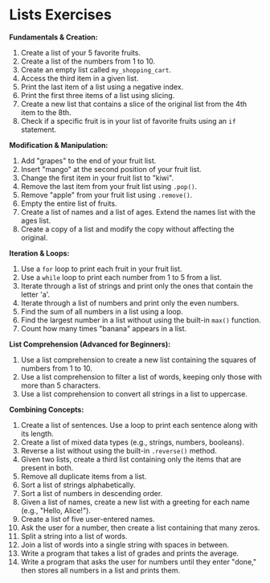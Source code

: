 # Lists Exercises

**Fundamentals & Creation:**

1. Create a list of your 5 favorite fruits.
2. Create a list of the numbers from 1 to 10.
3. Create an empty list called `my_shopping_cart`.
4. Access the third item in a given list.
5. Print the last item of a list using a negative index.
6. Print the first three items of a list using slicing.
7. Create a new list that contains a slice of the original list from the 4th item to the 8th.
8. Check if a specific fruit is in your list of favorite fruits using an `if` statement.

**Modification & Manipulation:**

1. Add "grapes" to the end of your fruit list.
2. Insert "mango" at the second position of your fruit list.
3. Change the first item in your fruit list to "kiwi".
4. Remove the last item from your fruit list using `.pop()`.
5. Remove "apple" from your fruit list using `.remove()`.
6. Empty the entire list of fruits.
7. Create a list of names and a list of ages. Extend the names list with the ages list.
8. Create a copy of a list and modify the copy without affecting the original.

**Iteration & Loops:**

1. Use a `for` loop to print each fruit in your fruit list.
2. Use a `while` loop to print each number from 1 to 5 from a list.
3. Iterate through a list of strings and print only the ones that contain the letter 'a'.
4. Iterate through a list of numbers and print only the even numbers.
5. Find the sum of all numbers in a list using a loop.
6. Find the largest number in a list without using the built-in `max()` function.
7. Count how many times "banana" appears in a list.

**List Comprehension (Advanced for Beginners):**

1. Use a list comprehension to create a new list containing the squares of numbers from 1 to 10.
2. Use a list comprehension to filter a list of words, keeping only those with more than 5 characters.
3. Use a list comprehension to convert all strings in a list to uppercase.

**Combining Concepts:**

1. Create a list of sentences. Use a loop to print each sentence along with its length.
2. Create a list of mixed data types (e.g., strings, numbers, booleans).
3. Reverse a list without using the built-in `.reverse()` method.
4. Given two lists, create a third list containing only the items that are present in both.
5. Remove all duplicate items from a list.
6. Sort a list of strings alphabetically.
7. Sort a list of numbers in descending order.
8. Given a list of names, create a new list with a greeting for each name (e.g., "Hello, Alice!").
9. Create a list of five user-entered names.
10. Ask the user for a number, then create a list containing that many zeros.
11. Split a string into a list of words.
12. Join a list of words into a single string with spaces in between.
13. Write a program that takes a list of grades and prints the average.
14. Write a program that asks the user for numbers until they enter "done," then stores all numbers in a list and prints them.